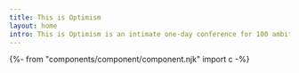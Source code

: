 ```yaml
---
title: This is Optimism
layout: home
intro: This is Optimism is an intimate one-day conference for 100 ambitious change-makers who share our belief that humans will imagine and invent radically better futures.
---
```

{%- from "components/component/component.njk" import c -%}
